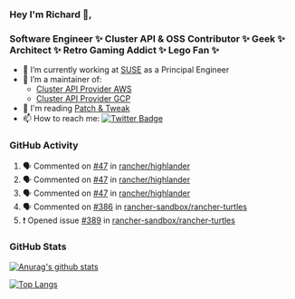 ### Hey I'm Richard 👋, 

<h3 align="left">Software Engineer ✨ Cluster API & OSS Contributor ✨ Geek ✨ Architect ✨ Retro Gaming Addict ✨ Lego Fan ✨</h3>

- 🔭 I’m currently working at [SUSE](https://www.suse.com/) as a Principal Engineer
- 👯 I’m a maintainer of:
  -  [Cluster API Provider AWS](https://github.com/kubernetes-sigs/cluster-api-provider-aws)
  -  [Cluster API Provider GCP](https://github.com/kubernetes-sigs/cluster-api-provider-gcp)
- 💬 I'm reading [Patch & Tweak](https://bjooks.com/products/patch-tweak-exploring-modular-synthesis)
- 📫 How to reach me: [![Twitter Badge](https://img.shields.io/badge/-@fruit_case-00acee?style=flat&logo=Twitter&logoColor=white)](https://twitter.com/intent/follow?screen_name=fruit_case "Follow on Twitter")

### GitHub Activity 

<!--START_SECTION:activity-->
1. 🗣 Commented on [#47](https://github.com/rancher/highlander/issues/47#issuecomment-1953876052) in [rancher/highlander](https://github.com/rancher/highlander)
2. 🗣 Commented on [#47](https://github.com/rancher/highlander/issues/47#issuecomment-1953871379) in [rancher/highlander](https://github.com/rancher/highlander)
3. 🗣 Commented on [#47](https://github.com/rancher/highlander/issues/47#issuecomment-1953771649) in [rancher/highlander](https://github.com/rancher/highlander)
4. 🗣 Commented on [#386](https://github.com/rancher-sandbox/rancher-turtles/issues/386#issuecomment-1953679034) in [rancher-sandbox/rancher-turtles](https://github.com/rancher-sandbox/rancher-turtles)
5. ❗ Opened issue [#389](https://github.com/rancher-sandbox/rancher-turtles/issues/389) in [rancher-sandbox/rancher-turtles](https://github.com/rancher-sandbox/rancher-turtles)
<!--END_SECTION:activity-->

### GitHub Stats

[![Anurag's github stats](https://github-readme-stats.vercel.app/api?username=richardcase&count_private=true&show_icons=true)](https://github.com/anuraghazra/github-readme-stats)

[![Top Langs](https://github-readme-stats.vercel.app/api/top-langs/?username=richardcase&hide=html&layout=compact)](https://github.com/anuraghazra/github-readme-stats)
